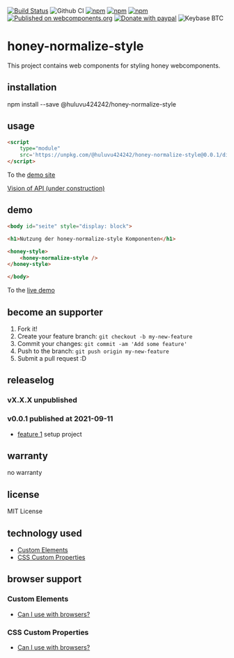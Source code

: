 [![Build Status](https://app.travis-ci.com/Huluvu424242/honey-normalize-style.svg?branch=master)](https://app.travis-ci.com/Huluvu424242/honey-normalize-style)
![Github CI](https://github.com/Huluvu424242/honey-normalize-style/workflows/Github%20CI/badge.svg)
[![npm](https://img.shields.io/npm/v/@huluvu424242/honey-normalize-style.svg)](https://www.npmjs.com/package/@huluvu424242/honey-normalize-style)
[![npm](https://img.shields.io/npm/dy/@huluvu424242/honey-normalize-style.svg)](https://www.npmjs.com/package/@huluvu424242/honey-normalize-style)
[![npm](https://img.shields.io/npm/dm/@huluvu424242/honey-normalize-style.svg)](https://www.npmjs.com/package/@huluvu424242/honey-normalize-style)
[![Published on webcomponents.org](https://img.shields.io/badge/webcomponents.org-published-blue.svg)](https://www.webcomponents.org/element/@huluvu424242/honey-normalize-style)
[![Donate with paypal](https://img.shields.io/badge/paypal-donate-yellow.svg)](https://paypal.me/huluvu424242)
![Keybase BTC](https://img.shields.io/keybase/btc/huluvu424242)
# honey-normalize-style 
This project contains web components for styling honey webcomponents. 

## installation

npm install --save @huluvu424242/honey-normalize-style

## usage

```html
<script 
    type="module" 
    src='https://unpkg.com/@huluvu424242/honey-normalize-style@0.0.1/dist/honey-normalize-style/honey-normalize-style.esm.js'>
</script>
```
To the [demo site](https://huluvu424242.github.io/honey-normalize-style/index.html)

[Vision of API (under construction)](src/components/honey-normalize-style/readme.md)

## demo

<!--
```
<custom-element-demo>
  <template>
    <link rel="import" href="docs/index.html">
    <next-code-block></next-code-block>
  </template>
</custom-element-demo>
```
-->
```html
<body id="seite" style="display: block">

<h1>Nutzung der honey-normalize-style Komponenten</h1>

<honey-style>
    <honey-normalize-style />
</honey-style>

</body>
```
To the [live demo](https://huluvu424242.github.io/honey-normalize-style/index.html)

## become an supporter

1. Fork it!
2. Create your feature branch: `git checkout -b my-new-feature`
3. Commit your changes: `git commit -am 'Add some feature'`
4. Push to the branch: `git push origin my-new-feature`
5. Submit a pull request :D

## releaselog

### vX.X.X unpublished

### v0.0.1 published at 2021-09-11

* [feature 1](https://github.com/Huluvu424242/honey-normalize-style/projects/1#card-68570697) setup project

## warranty

no warranty

## license

MIT License

## technology used

* [Custom Elements](https://developer.mozilla.org/en-US/docs/Web/API/Window/customElements)
* [CSS Custom Properties](https://developer.mozilla.org/en-US/docs/Web/CSS/Using_CSS_custom_properties)


## browser support

### Custom Elements

* [Can I use with browsers?](https://caniuse.com/#feat=mdn-api_window_customelements)

### CSS Custom Properties

* [Can I use with browsers?](https://caniuse.com/#search=css%20custom%20properties)

